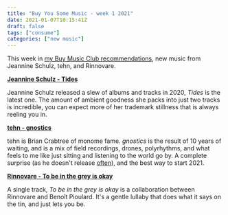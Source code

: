 ```yaml
---
title: "Buy You Some Music - week 1 2021"
date: 2021-01-07T10:15:41Z
draft: false
tags: ["consume"]
categories: ["new music"]
---
```


This week in [my Buy Music Club recommendations][my-buy-music], new music
from Jeannine Schulz, tehn, and Rinnovare.

[my-buy-music]: https://buymusic.club/list/pedro-figueiredo-lofi-ambient

<!--more-->

**[Jeannine Schulz - Tides][jeannine-schulz]**

  Jeannine Schulz released a slew of albums and tracks in 2020, _Tides_ is the
  latest one. The amount of ambient goodness she packs into just two tracks is
  incredible, you can expect more of her trademark stillness that is always
  reeling you in.

**[tehn - gnostics][tehn]**

  tehn is Brian Crabtree of monome fame. _gnostics_ is the result of 10 years of
  waiting, and is a mix of field recordings, drones, polyrhythms, and what feels
  to me like just sitting and listening to the world go by. A complete surprise
  (as he doesn't release [often][tehn-website]), and the best way to start 2021.

**[Rinnovare - To be in the grey is okay][rinnovare]**

  A single track, _To be in the grey is okay_ is a collaboration between
  Rinnovare and Benoît Pioulard. It's a gentle lullaby that does what it
  says on the tin, and just lets you be.

[jeannine-schulz]: https://jeannineschulz.bandcamp.com/album/tides
[tehn]: https://tehn.bandcamp.com/album/gnostics
[rinnovare]: https://rinnovare.bandcamp.com/track/to-be-in-the-grey-is-okay
[tehn-website]: https://nnnnnnnn.co/list.html
